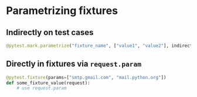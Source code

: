 
# Parametrizing fixtures

## Indirectly on test cases

```py
@pytest.mark.parametrize("fixture_name", ["value1", "value2"], indirect=True)
```

## Directly in fixtures via `request.param`

```py
@pytest.fixture(params=["smtp.gmail.com", "mail.python.org"])
def some_fixture_value(request):
    # use request.param
```
